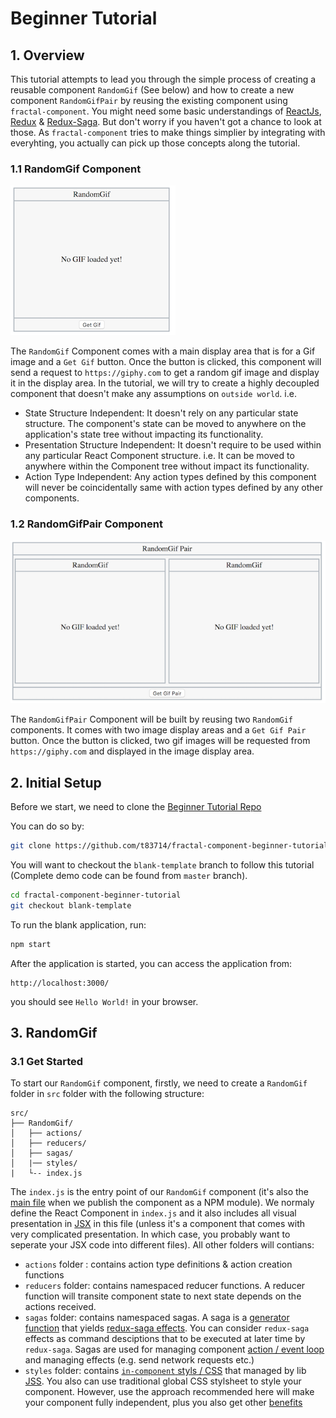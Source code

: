 # Beginner Tutorial

## 1. Overview

This tutorial attempts to lead you through the simple process of creating a reusable component `RandomGif` (See below) and how to create a new component `RandomGifPair` by reusing the existing component using `fractal-component`. You might need some basic understandings of [ReactJs](https://reactjs.org/), [Redux](https://redux.js.org/introduction) & [Redux-Saga](https://redux-saga.js.org/). But don't worry if you haven't got a chance to look at those. As `fractal-component` tries to make things simplier by integrating with everyhting, you actually can pick up those concepts along the tutorial.

### 1.1 RandomGif Component

![RandomGif](../assets/BeginnerTutorial/RandomGif.png)

The `RandomGif` Component comes with a main display area that is for a Gif image and a `Get Gif` button. Once the button is clicked, this component will send a request to `https://giphy.com` to get a random gif image and display it in the display area. In the tutorial, we will try to create a highly decoupled component that doesn't make any assumptions on `outside world`. i.e.
- State Structure Independent: It doesn't rely on any particular state structure. The component's state can be moved to anywhere on the application's state tree without impacting its functionality. 
- Presentation Structure Independent: It doesn't require to be used within any particular React Component structure. i.e. It can be moved to anywhere within the Component tree without impact its functionality.
- Action Type Independent: Any action types defined by this component will never be coincidentally same with action types defined by any other components. 

### 1.2 RandomGifPair Component

![RandomGifPair](../assets/BeginnerTutorial/RandomGifPair.png)

The `RandomGifPair` Component will be built by reusing two `RandomGif` components. It comes with two image display areas and a `Get Gif Pair` button. Once the button is clicked, two gif images will be requested from `https://giphy.com` and displayed in the image display area. 

## 2. Initial Setup

Before we start, we need to clone the [Beginner Tutorial Repo](https://github.com/t83714/fractal-component-beginner-tutorial)

You can do so by:

```bash
git clone https://github.com/t83714/fractal-component-beginner-tutorial.git
```

You will want to checkout the `blank-template` branch to follow this tutorial (Complete demo code can be found from `master` branch).

```bash
cd fractal-component-beginner-tutorial
git checkout blank-template
```

To run the blank application, run:

```bash
npm start
```

After the application is started, you can access the application from:
```
http://localhost:3000/
```

you should see `Hello World!` in your browser.

## 3. RandomGif

### 3.1 Get Started
To start our `RandomGif` component, firstly, we need to create a `RandomGif` folder in `src` folder with the following structure:
```
src/
├── RandomGif/
│   ├── actions/
│   ├── reducers/
│   ├── sagas/
│   |── styles/
|   └-- index.js
```
The `index.js` is the entry point of our `RandomGif` component (it's also the [main file](https://docs.npmjs.com/files/package.json#main) when we publish the component as a NPM module). We normaly define the React Component in `index.js` and it also includes all visual presentation in [JSX](https://reactjs.org/docs/introducing-jsx.html) in this file (unless it's a component that comes with very complicated presentation. In which case, you probably want to seperate your JSX code into different files). All other folders will contians:
- `actions` folder : contains action type definitions & action creation functions
- `reducers` folder: contains namespaced reducer functions.  A reducer function will transite component state to next state depends on the actions received.
- `sagas` folder: contains namespaced sagas. A saga is a [generator function](https://developer.mozilla.org/en-US/docs/Web/JavaScript/Reference/Statements/function*) that yields [redux-saga effects](https://redux-saga.js.org/docs/basics/DeclarativeEffects.html). You can consider `redux-saga` effects as command desciptions that to be executed at later time by `redux-saga`. Sagas are used for managing component [action / event loop](https://en.wikipedia.org/wiki/Event_loop) and managing effects (e.g. send network requests etc.)
- `styles` folder: contains [`in-component` styls / CSS](https://github.com/cssinjs/jss/blob/master/docs/json-api.md) that managed by lib [JSS](https://github.com/cssinjs/jss). You also can use traditional global CSS stylsheet to style your component. However, use the approach recommended here will make your component fully independent, plus you also get other [benefits](http://cssinjs.org/benefits/)